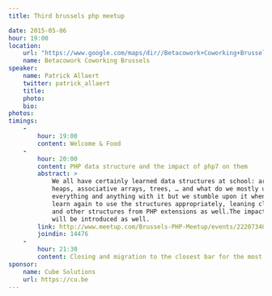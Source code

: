 ```yaml
---
title: Third brussels php meetup

date: 2015-05-06
hour: 19:00
location:
    url: "https://www.google.com/maps/dir//Betacowork+Coworking+Brussels:+more+than+a+shared+office+or+business+center,+Rue+des+P%C3%A8res+Blancs+4,+1040+Brussel/@50.8361925,4.3846545,15z/data=!4m13!1m4!3m3!1s0x47c3c4b5c22df6af:0xa4ef418da17d1e1a!2sBetacowork+Coworking+Brussels:+more+than+a+shared+office+or+business+center!3b1!4m7!1m0!1m5!1m1!1s0x47c3c4b5c22df6af:0xa4ef418da17d1e1a!2m2!1d4.400252!2d50.826775?hl=en"
    name: Betacowork Coworking Brussels
speaker: 
    name: Patrick Allaert
    twitter: patrick_allaert
    title:
    photo:
    bio:
photos: 
timings:
    - 
        hour: 19:00
        content: Welcome & Food
    - 
        hour: 20:00
        content: PHP data structure and the impact of php7 on them
        abstract: > 
            We all have certainly learned data structures at school: arrays, lists, sets, stacks, queues (LIFO/FIFO), 
            heaps, associative arrays, trees, … and what do we mostly use in PHP? The “array”! In most cases, we do 
            everything and anything with it but we stumble upon it when profiling code.During this session, we’ll 
            learn again to use the structures appropriately, leaning closer on the way to employ arrays, the SPL 
            and other structures from PHP extensions as well.The impact that PHP 7 should have on data structures 
            will be introduced as well.
        link: http://www.meetup.com/Brussels-PHP-Meetup/events/222073409/
        joindin: 14476
    - 
        hour: 21:30
        content: Closing and migration to the closest bar for the most motivated
sponsor:
    name: Cube Solutions
    url: https://cu.be
---
```

